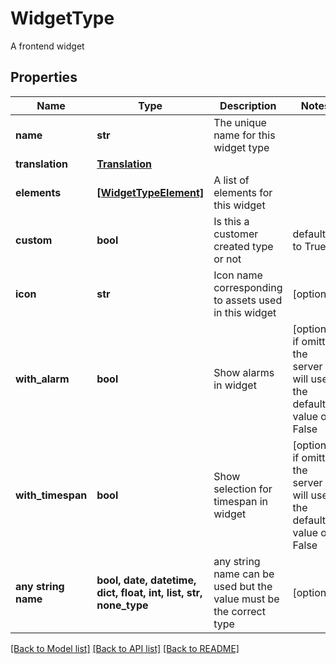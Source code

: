 # WidgetType

A frontend widget

## Properties
Name | Type | Description | Notes
------------ | ------------- | ------------- | -------------
**name** | **str** | The unique name for this widget type | 
**translation** | [**Translation**](Translation.md) |  | 
**elements** | [**[WidgetTypeElement]**](WidgetTypeElement.md) | A list of elements for this widget | 
**custom** | **bool** | Is this a customer created type or not | defaults to True
**icon** | **str** | Icon name corresponding to assets used in this widget | [optional] 
**with_alarm** | **bool** | Show alarms in widget | [optional]  if omitted the server will use the default value of False
**with_timespan** | **bool** | Show selection for timespan in widget | [optional]  if omitted the server will use the default value of False
**any string name** | **bool, date, datetime, dict, float, int, list, str, none_type** | any string name can be used but the value must be the correct type | [optional]

[[Back to Model list]](../README.md#documentation-for-models) [[Back to API list]](../README.md#documentation-for-api-endpoints) [[Back to README]](../README.md)


